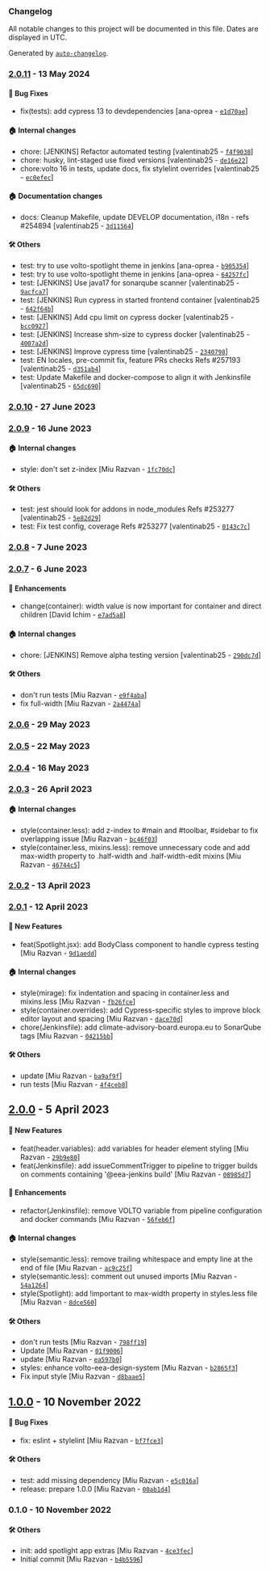### Changelog

All notable changes to this project will be documented in this file. Dates are displayed in UTC.

Generated by [`auto-changelog`](https://github.com/CookPete/auto-changelog).

### [2.0.11](https://github.com/eea/volto-spotlight/compare/2.0.10...2.0.11) - 13 May 2024

#### :bug: Bug Fixes

- fix(tests): add cypress 13 to devdependencies [ana-oprea - [`e1d70ae`](https://github.com/eea/volto-spotlight/commit/e1d70aef675e502dab799b4c1ec8e67845370f15)]

#### :house: Internal changes

- chore: [JENKINS] Refactor automated testing [valentinab25 - [`f4f9038`](https://github.com/eea/volto-spotlight/commit/f4f903859b23f51f4c16b46e6e841f783a5eaec1)]
- chore: husky, lint-staged use fixed versions [valentinab25 - [`de16e22`](https://github.com/eea/volto-spotlight/commit/de16e22625e20539878fed6bb2e53d83e9ee1f46)]
- chore:volto 16 in tests, update docs, fix stylelint overrides [valentinab25 - [`ec0efec`](https://github.com/eea/volto-spotlight/commit/ec0efecaf451199ebfb94cdca0090614d1e59b3c)]

#### :house: Documentation changes

- docs: Cleanup Makefile, update DEVELOP documentation, i18n - refs #254894 [valentinab25 - [`3d11564`](https://github.com/eea/volto-spotlight/commit/3d11564c1453f1ee986acf570ab548a8386001f8)]

#### :hammer_and_wrench: Others

- test: try to use volto-spotlight theme in jenkins [ana-oprea - [`b905354`](https://github.com/eea/volto-spotlight/commit/b905354161bf51184a48e3a08c21fc47577b0cd0)]
- test: try to use volto-spotlight theme in jenkins [ana-oprea - [`64257fc`](https://github.com/eea/volto-spotlight/commit/64257fc7fb4bb9e658389ee48b086b5df402bba4)]
- test: [JENKINS] Use java17 for sonarqube scanner [valentinab25 - [`9acfca7`](https://github.com/eea/volto-spotlight/commit/9acfca7523cca727e7e0f3fe9ec3cbb7ae35f77a)]
- test: [JENKINS] Run cypress in started frontend container [valentinab25 - [`642f64b`](https://github.com/eea/volto-spotlight/commit/642f64bd55aa47c8aa0e230bb53f65d7f177ec5e)]
- test: [JENKINS] Add cpu limit on cypress docker [valentinab25 - [`bcc0927`](https://github.com/eea/volto-spotlight/commit/bcc0927ee2b4dd3fab16be8f87192d8d19aadef6)]
- test: [JENKINS] Increase shm-size to cypress docker [valentinab25 - [`4007a2d`](https://github.com/eea/volto-spotlight/commit/4007a2dd97fec90b45a7bc7a6bff6d8a391fc7ab)]
- test: [JENKINS] Improve cypress time [valentinab25 - [`2340798`](https://github.com/eea/volto-spotlight/commit/23407983e19293cd7e2530b47e0b7ee5f6e902ad)]
- test: EN locales, pre-commit fix, feature PRs checks Refs #257193 [valentinab25 - [`d351ab4`](https://github.com/eea/volto-spotlight/commit/d351ab4a547e49796e24e024205bb04e9956124c)]
- test: Update Makefile and docker-compose to align it with Jenkinsfile [valentinab25 - [`65dc690`](https://github.com/eea/volto-spotlight/commit/65dc690d85b8a71449737d1bde1d9ec256eeb1bc)]
### [2.0.10](https://github.com/eea/volto-spotlight/compare/2.0.9...2.0.10) - 27 June 2023

### [2.0.9](https://github.com/eea/volto-spotlight/compare/2.0.8...2.0.9) - 16 June 2023

#### :house: Internal changes

- style: don't set z-index [Miu Razvan - [`1fc70dc`](https://github.com/eea/volto-spotlight/commit/1fc70dcb3730ee00cb3ce9b0f0aa94eaca77b5e2)]

#### :hammer_and_wrench: Others

- test: jest should look for addons in node_modules Refs #253277 [valentinab25 - [`5e82d29`](https://github.com/eea/volto-spotlight/commit/5e82d295e5a80056da040531a2fad2c482d802eb)]
- test: Fix test config, coverage Refs #253277 [valentinab25 - [`0143c7c`](https://github.com/eea/volto-spotlight/commit/0143c7c6771d2c3f82eec14318b5cf1b156ecbf3)]
### [2.0.8](https://github.com/eea/volto-spotlight/compare/2.0.7...2.0.8) - 7 June 2023

### [2.0.7](https://github.com/eea/volto-spotlight/compare/2.0.6...2.0.7) - 6 June 2023

#### :nail_care: Enhancements

- change(container): width value is now important for container and direct children [David Ichim - [`e7ad5a8`](https://github.com/eea/volto-spotlight/commit/e7ad5a81687dc818e422d3a66a4f34f148d959f6)]

#### :house: Internal changes

- chore: [JENKINS] Remove alpha testing version [valentinab25 - [`290dc7d`](https://github.com/eea/volto-spotlight/commit/290dc7d3ee0978ce60b28a1357acba0da6ec9e05)]

#### :hammer_and_wrench: Others

- don't run tests [Miu Razvan - [`e9f4aba`](https://github.com/eea/volto-spotlight/commit/e9f4aba900d6d9649e1d6437e2e698a93fc34023)]
- fix full-width [Miu Razvan - [`2a4474a`](https://github.com/eea/volto-spotlight/commit/2a4474a24ca9813996589e2a698333ee216ee187)]
### [2.0.6](https://github.com/eea/volto-spotlight/compare/2.0.5...2.0.6) - 29 May 2023

### [2.0.5](https://github.com/eea/volto-spotlight/compare/2.0.4...2.0.5) - 22 May 2023

### [2.0.4](https://github.com/eea/volto-spotlight/compare/2.0.3...2.0.4) - 16 May 2023

### [2.0.3](https://github.com/eea/volto-spotlight/compare/2.0.2...2.0.3) - 26 April 2023

#### :house: Internal changes

- style(container.less): add z-index to #main and #toolbar, #sidebar to fix overlapping issue [Miu Razvan - [`bc46f03`](https://github.com/eea/volto-spotlight/commit/bc46f03f064adb72e0cad3e0ab4a51964d188bd8)]
- style(container.less, mixins.less): remove unnecessary code and add max-width property to .half-width and .half-width-edit mixins [Miu Razvan - [`46744c5`](https://github.com/eea/volto-spotlight/commit/46744c5a6bebf73aa518030084c6460ec72a65e5)]

### [2.0.2](https://github.com/eea/volto-spotlight/compare/2.0.1...2.0.2) - 13 April 2023

### [2.0.1](https://github.com/eea/volto-spotlight/compare/2.0.0...2.0.1) - 12 April 2023

#### :rocket: New Features

- feat(Spotlight.jsx): add BodyClass component to handle cypress testing [Miu Razvan - [`9d1aedd`](https://github.com/eea/volto-spotlight/commit/9d1aedd0082a71a56538abdab99de7dc51b7e4fe)]

#### :house: Internal changes

- style(mirage): fix indentation and spacing in container.less and mixins.less [Miu Razvan - [`fb26fce`](https://github.com/eea/volto-spotlight/commit/fb26fce5e9b0e34cf988258e9589125d79db77fb)]
- style(container.overrides): add Cypress-specific styles to improve block editor layout and spacing [Miu Razvan - [`dace70d`](https://github.com/eea/volto-spotlight/commit/dace70d1eae0f182b8227f41781912c51cad44c1)]
- chore(Jenkinsfile): add climate-advisory-board.europa.eu to SonarQube tags [Miu Razvan - [`04215bb`](https://github.com/eea/volto-spotlight/commit/04215bb69bbd2275c9f2c9febec98f7d7e971cda)]

#### :hammer_and_wrench: Others

- update [Miu Razvan - [`ba9af9f`](https://github.com/eea/volto-spotlight/commit/ba9af9fa89cabeddf875db00320e2c772ca79502)]
- run tests [Miu Razvan - [`4f4ceb8`](https://github.com/eea/volto-spotlight/commit/4f4ceb8d746e44c1806e54e84fac0c2f4558f28f)]
## [2.0.0](https://github.com/eea/volto-spotlight/compare/1.0.0...2.0.0) - 5 April 2023

#### :rocket: New Features

- feat(header.variables): add variables for header element styling [Miu Razvan - [`29b9e80`](https://github.com/eea/volto-spotlight/commit/29b9e80e9ab8f4945bae8a5515c279efb82bd20e)]
- feat(Jenkinsfile): add issueCommentTrigger to pipeline to trigger builds on comments containing '@eea-jenkins build' [Miu Razvan - [`08985d7`](https://github.com/eea/volto-spotlight/commit/08985d7f4b59b9000260b62ad3cf0f36e6961b38)]

#### :nail_care: Enhancements

- refactor(Jenkinsfile): remove VOLTO variable from pipeline configuration and docker commands [Miu Razvan - [`56feb6f`](https://github.com/eea/volto-spotlight/commit/56feb6ffa2c8a69f24c5669fa4bd2096b9a53db2)]

#### :house: Internal changes

- style(semantic.less): remove trailing whitespace and empty line at the end of file [Miu Razvan - [`ac9c25f`](https://github.com/eea/volto-spotlight/commit/ac9c25f7779bbded05dc436fb7e50ed9e1b1cc9e)]
- style(semantic.less): comment out unused imports [Miu Razvan - [`54a1264`](https://github.com/eea/volto-spotlight/commit/54a12645b601c506013a262d68f0613b733d1ff1)]
- style(Spotlight): add !important to max-width property in styles.less file [Miu Razvan - [`8dce560`](https://github.com/eea/volto-spotlight/commit/8dce560461e3da3e289a0df836407ed9b95ec789)]

#### :hammer_and_wrench: Others

- don't run tests [Miu Razvan - [`798ff19`](https://github.com/eea/volto-spotlight/commit/798ff199e1ae972295b3e90d21e50368b8e58f0d)]
- Update [Miu Razvan - [`01f9006`](https://github.com/eea/volto-spotlight/commit/01f900682b8316b47af90f40c48c3ebdf1a14f37)]
- update [Miu Razvan - [`ea597b0`](https://github.com/eea/volto-spotlight/commit/ea597b027b1fb5a8c75bd7a896d11daf61dae7dc)]
- styles: enhance volto-eea-design-system [Miu Razvan - [`b2865f3`](https://github.com/eea/volto-spotlight/commit/b2865f388bb4bfaeb9dddf8c5f1fdb30b0f98055)]
- Fix input style [Miu Razvan - [`d8baae5`](https://github.com/eea/volto-spotlight/commit/d8baae57ee74fb2fabe370e12c8a52fe768e4ab1)]
## [1.0.0](https://github.com/eea/volto-spotlight/compare/0.1.0...1.0.0) - 10 November 2022

#### :bug: Bug Fixes

- fix: eslint + stylelint [Miu Razvan - [`bf7fce3`](https://github.com/eea/volto-spotlight/commit/bf7fce30a7f859ad6ab3f38e9a69454c047e91a4)]

#### :hammer_and_wrench: Others

- test: add missing dependency [Miu Razvan - [`e5c016a`](https://github.com/eea/volto-spotlight/commit/e5c016ac049a5f5215b3a8bddb692cc35d9dba71)]
- release: prepare 1.0.0 [Miu Razvan - [`00ab1d4`](https://github.com/eea/volto-spotlight/commit/00ab1d4422b4e7eaa79eadeca9c7b9a0a2192405)]
### 0.1.0 - 10 November 2022

#### :hammer_and_wrench: Others

- init: add spotlight app extras [Miu Razvan - [`4ce3fec`](https://github.com/eea/volto-spotlight/commit/4ce3fec3213f0a83b0c614c8ef2a19e1e65d83f4)]
- Initial commit [Miu Razvan - [`b4b5596`](https://github.com/eea/volto-spotlight/commit/b4b55969886925769ded0f7b5b77c962b14989cf)]
